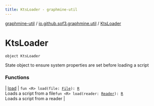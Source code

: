 ```yaml
---
title: KtsLoader - graphmine-util
---
```


[graphmine-util](../../index.html) / [io.github.sof3.graphmine.util](../index.html) / [KtsLoader](./index.html)

# KtsLoader

`object KtsLoader`

State object to ensure system properties are set before loading a script

### Functions

| [load](load.html) | `fun <R> load(file: `[`File`](http://docs.oracle.com/javase/6/docs/api/java/io/File.html)`): `[`R`](load.html#R)<br>Loads a script from a file`fun <R> load(reader: `[`Reader`](http://docs.oracle.com/javase/6/docs/api/java/io/Reader.html)`): `[`R`](load.html#R)<br>Loads a script from a reader |

